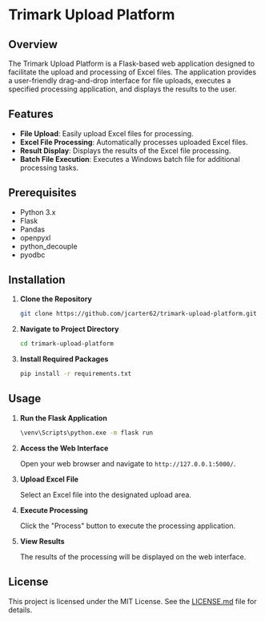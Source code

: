 # Trimark Upload Platform

## Overview

The Trimark Upload Platform is a Flask-based web application designed to 
facilitate the upload and processing of Excel files. The application 
provides a user-friendly drag-and-drop interface for file uploads, 
executes a specified processing application, and displays the results to the user.

## Features

- **File Upload**: Easily upload Excel files for processing.
- **Excel File Processing**: Automatically processes uploaded Excel files.
- **Result Display**: Displays the results of the Excel file processing.
- **Batch File Execution**: Executes a Windows batch file for additional processing tasks.

## Prerequisites
- Python 3.x
- Flask
- Pandas
- openpyxl
- python_decouple
- pyodbc

## Installation

1. **Clone the Repository**

    ```bash
    git clone https://github.com/jcarter62/trimark-upload-platform.git
    ```

2. **Navigate to Project Directory**

    ```bash
    cd trimark-upload-platform
    ```

3. **Install Required Packages**

    ```bash
    pip install -r requirements.txt
    ```

## Usage

1. **Run the Flask Application**

    ```bash
    \venv\Scripts\python.exe -m flask run 
    ```

2. **Access the Web Interface**

    Open your web browser and navigate to `http://127.0.0.1:5000/`.

3. **Upload Excel File**

    Select an Excel file into the designated upload area.

4. **Execute Processing**

    Click the "Process" button to execute the processing application.

5. **View Results**

    The results of the processing will be displayed on the web interface.

## License

This project is licensed under the MIT License. See the [LICENSE.md](LICENSE.md) file for details.
